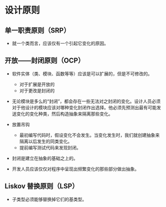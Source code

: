 # 设计原则

## 单一职责原则（SRP）

- 就一个类而言，应该仅有一个引起它变化的原因。

## 开放——封闭原则（OCP）

- 软件实体（类、模块、函数等等）应该是可以扩展的，但是不可修改的。
  - 对于扩展是开放的
  - 对于更改是封闭的
- 无论模块是多么的“封闭”，都会存在一些无法对之封闭的变化。设计人员必须对于他设计的模块应该对哪种变化封闭作出选择。他必须先预测出最有可能发送变化的变化种类，然后构造抽象来隔离那些变化。

- 放置吊钩
  - 最初编写代码时，假设变化不会发生。当变化发生时，我们就创建抽象来隔离以后发生的同类变化。
  - 提前编写测试代码来发现封闭。

- 封闭是建立在抽象的基础之上的。
- 开发人员应该仅仅对程序中呈现出频繁变化的那些部分做出抽象。

## Liskov 替换原则（LSP）

- 子类型必须能够替换掉它们的基类型。